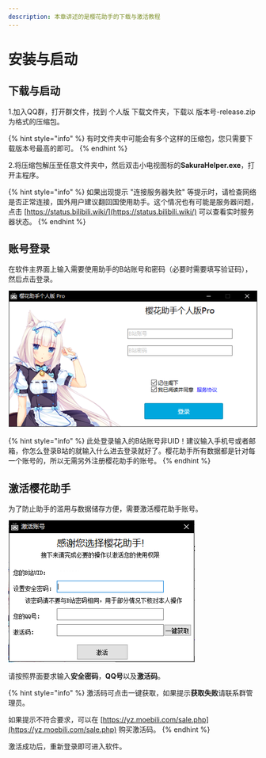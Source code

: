 ```yaml
---
description: 本章讲述的是樱花助手的下载与激活教程
---
```


# 安装与启动

## 下载与启动

1.加入QQ群，打开群文件，找到 个人版 下载文件夹，下载以 版本号-release.zip 为格式的压缩包。

{% hint style="info" %}
有时文件夹中可能会有多个这样的压缩包，您只需要下载版本号最高的即可。
{% endhint %}

2.将压缩包解压至任意文件夹中，然后双击小电视图标的**SakuraHelper.exe**，打开主程序。

{% hint style="info" %}
如果出现提示 "连接服务器失败" 等提示时，请检查网络是否正常连接，国外用户建议翻回国使用助手。这个情况也有可能是服务器问题，点击 [https://status.bilibili.wiki/](https://status.bilibili.wiki/) 可以查看实时服务器状态。
{% endhint %}

## 账号登录

在软件主界面上输入需要使用助手的B站账号和密码（必要时需要填写验证码），然后点击登录。

![&#x8F6F;&#x4EF6;&#x4E3B;&#x754C;&#x9762;&#x793A;&#x610F;&#x56FE;](../.gitbook/assets/image.png)

{% hint style="info" %}
此处登录输入的B站账号非UID！建议输入手机号或者邮箱，你怎么登录B站的就输入什么进去登录就好了。樱花助手所有数据都是针对每一个账号的，所以无需另外注册樱花助手的账号。
{% endhint %}

## 激活樱花助手

为了防止助手的滥用与数据储存方便，需要激活樱花助手账号。

![&#x6FC0;&#x6D3B;&#x8D26;&#x53F7;&#x754C;&#x9762;&#x793A;&#x610F;&#x56FE;](../.gitbook/assets/image%20%281%29.png)

请按照界面要求输入**安全密码**，**QQ号**以及**激活码**。

{% hint style="info" %}
激活码可点击一键获取，如果提示**获取失败**请联系群管理员。

如果提示不符合要求，可以在 [https://yz.moebili.com/sale.php](https://yz.moebili.com/sale.php) 购买激活码。
{% endhint %}

激活成功后，重新登录即可进入软件。

